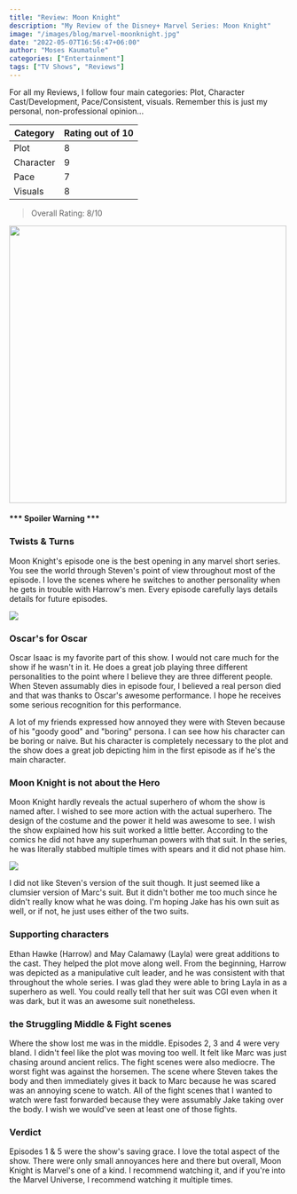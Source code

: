 ```yaml
---
title: "Review: Moon Knight"
description: "My Review of the Disney+ Marvel Series: Moon Knight"
image: "/images/blog/marvel-moonknight.jpg"
date: "2022-05-07T16:56:47+06:00"
author: "Moses Kaumatule"
categories: ["Entertainment"]
tags: ["TV Shows", "Reviews"]
---
```


For all my Reviews, I follow four main categories: Plot, Character Cast/Development, Pace/Consistent, visuals. Remember this is just my personal, non-professional opinion...

Category | Rating out of 10
------------ | ------------
Plot | 8
Character | 9
Pace | 7
Visuals | 8

> Overall Rating: 8/10
<!-- <cite>My Rating</cite> -->

<a href="http://www.youtube.com/watch?feature=player_embedded&v=x7Krla_UxRg
" target="_blank" id="pointer"><img src="http://img.youtube.com/vi/x7Krla_UxRg/0.jpg" width="500" id="pointer"/></a>

<h4 id='spoiler'>*** Spoiler Warning ***</h4>

### Twists & Turns
Moon Knight's episode one is the best opening in any marvel short series. You see the world through Steven's point of view throughout most of the episode. I love the scenes where he switches to another personality when he gets in trouble with Harrow's men. Every episode carefully lays details details for future episodes. 

![](https://c.tenor.com/6IkdjGgw5kIAAAAC/oscar-isaac-khonshu.gif)

### Oscar's for Oscar
Oscar Isaac is my favorite part of this show. I would not care much for the show if he wasn't in it. He does a great job playing three different personalities to the point where I believe they are three different people. When Steven assumably dies in episode four, I believed a real person died and that was thanks to Oscar's awesome performance. I hope he receives some serious recognition for this performance. 

A lot of my friends expressed how annoyed they were with Steven because of his "goody good" and "boring" persona. I can see how his character can be boring or naive. But his character is completely necessary to the plot and the show does a great job depicting him in the first episode as if he's the main character. 

### Moon Knight is not about the Hero
Moon Knight hardly reveals the actual superhero of whom the show is named after. I wished to see more action with the actual superhero. The design of the costume and the power it held was awesome to see. I wish the show explained how his suit worked a little better. According to the comics he did not have any superhuman powers with that suit. In the series, he was literally stabbed multiple times with spears and it did not phase him.

![](https://hedwig-cf.netmarble.com/forum-common/mherosgb/futurefight_en/545b98aa353549e9bee9172ac3ef7665_1649924294402.gif)

I did not like Steven's version of the suit though. It just seemed like a clumsier version of Marc's suit. But it didn't bother me too much since he didn't really know what he was doing. I'm hoping Jake has his own suit as well, or if not, he just uses either of the two suits.

### Supporting characters
Ethan Hawke (Harrow) and May Calamawy (Layla) were great additions to the cast. They helped the plot move along well. From the beginning, Harrow was depicted as a manipulative cult leader, and he was consistent with that throughout the whole series. I was glad they were able to bring Layla in as a superhero as well. You could really tell that her suit was CGI even when it was dark, but it was an awesome suit nonetheless. 

### the Struggling Middle & Fight scenes
Where the show lost me was in the middle. Episodes 2, 3 and 4 were very bland. I didn't feel like the plot was moving too well. It felt like Marc was just chasing around ancient relics. The fight scenes were also mediocre. The worst fight was against the horsemen. The scene where Steven takes the body and then immediately gives it back to Marc because he was scared was an annoying scene to watch. All of the fight scenes that I wanted to watch were fast forwarded because they were assumably Jake taking over the body. I wish we would've seen at least one of those fights. 

### Verdict
Episodes 1 & 5 were the show's saving grace. I love the total aspect of the show. There were only small annoyances here and there but overall, Moon Knight is Marvel's one of a kind. I recommend watching it, and if you're into the Marvel Universe, I recommend watching it multiple times.

